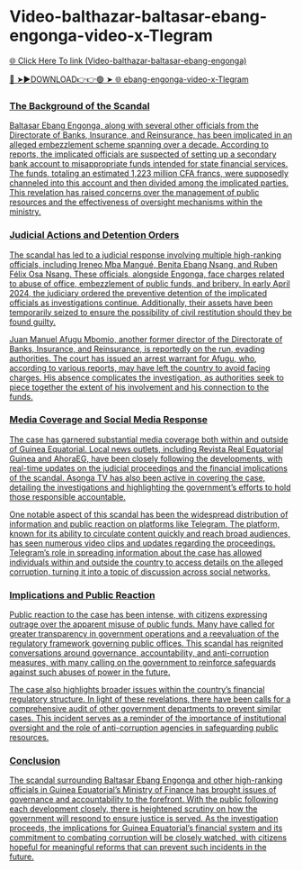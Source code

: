 # Video-balthazar-baltasar-ebang-engonga-video-x-Tlegram

<a href="https://fifa55ballz.com/i75tyu67"> 🌐 Click Here To link (Video-balthazar-baltasar-ebang-engonga)

🔴 ➤►DOWNLOAD👉👉🟢 ➤  <a href="https://fifa55ballz.com/i75tyu67"> 🌐 ebang-engonga-video-x-Tlegram

### The Background of the Scandal

Baltasar Ebang Engonga, along with several other officials from the Directorate of Banks, Insurance, and Reinsurance, has been implicated in an alleged embezzlement scheme spanning over a decade. According to reports, the implicated officials are suspected of setting up a secondary bank account to misappropriate funds intended for state financial services. The funds, totaling an estimated 1,223 million CFA francs, were supposedly channeled into this account and then divided among the implicated parties. This revelation has raised concerns over the management of public resources and the effectiveness of oversight mechanisms within the ministry.

### Judicial Actions and Detention Orders

The scandal has led to a judicial response involving multiple high-ranking officials, including Ireneo Mba Mangué, Benita Ebang Nsang, and Ruben Félix Osa Nsang. These officials, alongside Engonga, face charges related to abuse of office, embezzlement of public funds, and bribery. In early April 2024, the judiciary ordered the preventive detention of the implicated officials as investigations continue. Additionally, their assets have been temporarily seized to ensure the possibility of civil restitution should they be found guilty.

Juan Manuel Afugu Mbomio, another former director of the Directorate of Banks, Insurance, and Reinsurance, is reportedly on the run, evading authorities. The court has issued an arrest warrant for Afugu, who, according to various reports, may have left the country to avoid facing charges. His absence complicates the investigation, as authorities seek to piece together the extent of his involvement and his connection to the funds.

### Media Coverage and Social Media Response

The case has garnered substantial media coverage both within and outside of Guinea Equatorial. Local news outlets, including Revista Real Equatorial Guinea and AhoraEG, have been closely following the developments, with real-time updates on the judicial proceedings and the financial implications of the scandal. Asonga TV has also been active in covering the case, detailing the investigations and highlighting the government’s efforts to hold those responsible accountable.

One notable aspect of this scandal has been the widespread distribution of information and public reaction on platforms like Telegram. The platform, known for its ability to circulate content quickly and reach broad audiences, has seen numerous video clips and updates regarding the proceedings. Telegram’s role in spreading information about the case has allowed individuals within and outside the country to access details on the alleged corruption, turning it into a topic of discussion across social networks.

### Implications and Public Reaction

Public reaction to the case has been intense, with citizens expressing outrage over the apparent misuse of public funds. Many have called for greater transparency in government operations and a reevaluation of the regulatory framework governing public offices. This scandal has reignited conversations around governance, accountability, and anti-corruption measures, with many calling on the government to reinforce safeguards against such abuses of power in the future.

The case also highlights broader issues within the country’s financial regulatory structure. In light of these revelations, there have been calls for a comprehensive audit of other government departments to prevent similar cases. This incident serves as a reminder of the importance of institutional oversight and the role of anti-corruption agencies in safeguarding public resources.

### Conclusion

The scandal surrounding Baltasar Ebang Engonga and other high-ranking officials in Guinea Equatorial’s Ministry of Finance has brought issues of governance and accountability to the forefront. With the public following each development closely, there is heightened scrutiny on how the government will respond to ensure justice is served. As the investigation proceeds, the implications for Guinea Equatorial’s financial system and its commitment to combating corruption will be closely watched, with citizens hopeful for meaningful reforms that can prevent such incidents in the future.


















